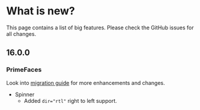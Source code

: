 # What is new?

This page contains a list of big features. Please check the GitHub issues for all changes.

## 16.0.0

### PrimeFaces

Look into [migration guide](https://primefaces.github.io/primefaces/16_0_0/#/../migrationguide/16_0_0) for more enhancements and changes.

* Spinner
    * Added `dir="rtl"` right to left support.
    
